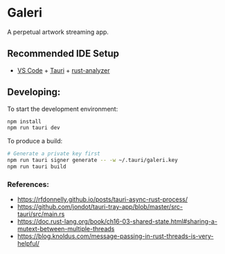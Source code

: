 # Galeri

A perpetual artwork streaming app.

## Recommended IDE Setup

- [VS Code](https://code.visualstudio.com/) + [Tauri](https://marketplace.visualstudio.com/items?itemName=tauri-apps.tauri-vscode) + [rust-analyzer](https://marketplace.visualstudio.com/items?itemName=rust-lang.rust-analyzer)

## Developing:

To start the development environment:
```bash
npm install
npm run tauri dev
```

To produce a build:
```bash
# Generate a private key first
npm run tauri signer generate -- -w ~/.tauri/galeri.key
npm run tauri build
```

### References:
* https://rfdonnelly.github.io/posts/tauri-async-rust-process/
* https://github.com/jondot/tauri-tray-app/blob/master/src-tauri/src/main.rs
* https://doc.rust-lang.org/book/ch16-03-shared-state.html#sharing-a-mutext-between-multiple-threads
* https://blog.knoldus.com/message-passing-in-rust-threads-is-very-helpful/
